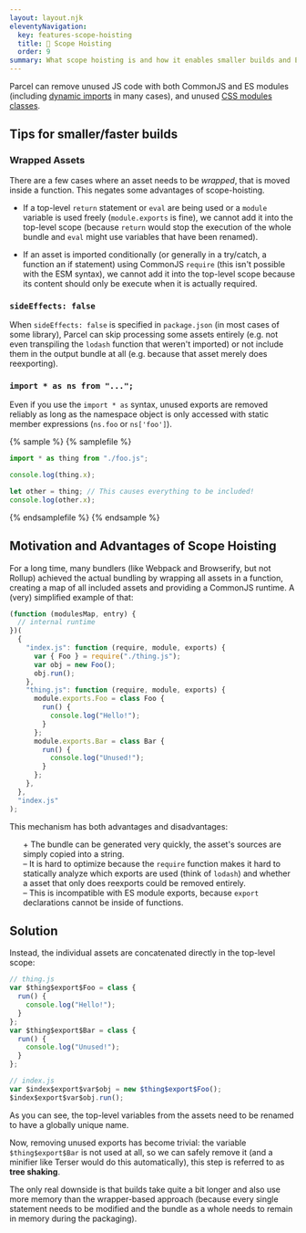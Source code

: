 ```yaml
---
layout: layout.njk
eleventyNavigation:
  key: features-scope-hoisting
  title: 🌳 Scope Hoisting
  order: 9
summary: What scope hoisting is and how it enables smaller builds and ESM output
---
```


Parcel can remove unused JS code with both CommonJS and ES modules (including [dynamic imports](/features/code-splitting/#unused-exports) in many cases), and unused [CSS modules classes](/languages/postcss/#css-modules-tree-shaking).

## Tips for smaller/faster builds

### Wrapped Assets

There are a few cases where an asset needs to be _wrapped_, that is moved inside a function. This negates some advantages of scope-hoisting.

- If a top-level `return` statement or `eval` are being used or a `module` variable is used freely (`module.exports` is fine), we cannot add it into the top-level scope (because `return` would stop the execution of the whole bundle and `eval` might use variables that have been renamed).

- If an asset is imported conditionally (or generally in a try/catch, a function an if statement) using CommonJS `require` (this isn't possible with the ESM syntax), we cannot add it into the top-level scope because its content should only be execute when it is actually required.

### `sideEffects: false`

When `sideEffects: false` is specified in `package.json` (in most cases of some library), Parcel can skip processing some assets entirely (e.g. not even transpiling the `lodash` function that weren't imported) or not include them in the output bundle at all (e.g. because that asset merely does reexporting).

### `import * as ns from "...";`

Even if you use the `import * as` syntax, unused exports are removed reliably as long as the namespace object is only accessed with static member expressions (`ns.foo` or `ns['foo']`).

{% sample %}
{% samplefile %}

```js
import * as thing from "./foo.js";

console.log(thing.x);

let other = thing; // This causes everything to be included!
console.log(other.x);
```

{% endsamplefile %}
{% endsample %}

## Motivation and Advantages of Scope Hoisting

For a long time, many bundlers (like Webpack and Browserify, but not Rollup) achieved the actual bundling by wrapping all assets in a function, creating a map of all included assets and providing a CommonJS runtime. A (very) simplified example of that:

```js
(function (modulesMap, entry) {
  // internal runtime
})(
  {
    "index.js": function (require, module, exports) {
      var { Foo } = require("./thing.js");
      var obj = new Foo();
      obj.run();
    },
    "thing.js": function (require, module, exports) {
      module.exports.Foo = class Foo {
        run() {
          console.log("Hello!");
        }
      };
      module.exports.Bar = class Bar {
        run() {
          console.log("Unused!");
        }
      };
    },
  },
  "index.js"
);
```

This mechanism has both advantages and disadvantages:

<ul style="list-style: none;">
  <li>
    + The bundle can be generated very quickly, the asset's sources are simply copied into a string.
  </li>
  <li>
    – It is hard to optimize because the <code>require</code> function makes it hard to statically analyze which exports are used (think of <code>lodash</code>) and whether a asset that only does reexports could be removed entirely.
  </li>
  <li>
    – This is incompatible with ES module exports, because <code>export</code> declarations cannot be inside of functions.
  </li>
</ul>

## Solution

Instead, the individual assets are concatenated directly in the top-level scope:

```js
// thing.js
var $thing$export$Foo = class {
  run() {
    console.log("Hello!");
  }
};
var $thing$export$Bar = class {
  run() {
    console.log("Unused!");
  }
};

// index.js
var $index$export$var$obj = new $thing$export$Foo();
$index$export$var$obj.run();
```

As you can see, the top-level variables from the assets need to be renamed to have a globally unique name.

Now, removing unused exports has become trivial: the variable `$thing$export$Bar` is not used at all, so we can safely remove it (and a minifier like Terser would do this automatically), this step is referred to as **tree shaking**.

The only real downside is that builds take quite a bit longer and also use more memory than the wrapper-based approach (because every single statement needs to be modified and the bundle as a whole needs to remain in memory during the packaging).

<!--

## How It Really Works

{% note %}

This is a rather in-depth description of the Parcel's scope hoisting implementation and not required reading for using Parcel.

{% endnote %}

```js
var $id$exports$ = function () {
  var exports = this;
  var module = { exports: this };
  // ...the original asset's content
  return module.exports;
}.call({});
```

```js
// ...variable declarations from the original asset
var $thing$export$Foo;
function $id$exec() {
  $id$exports = {};
  $thing$export$Foo = class {
    run() {
      console.log("Hello!");
    }
  };
  // ...the original asset's content
}

function $id$init() {
  if (!$id$executed) {
    $id$executed = true;
    $id$exec();
  }

  return $id$exports;
}
```
-->

